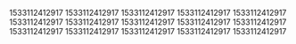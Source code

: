 1533112412917
1533112412917
1533112412917
1533112412917
1533112412917
1533112412917
1533112412917
1533112412917
1533112412917
1533112412917
1533112412917
1533112412917
1533112412917
1533112412917
1533112412917